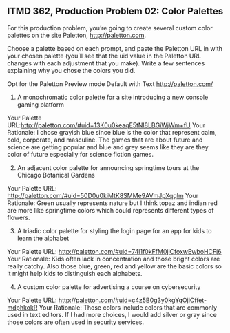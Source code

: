 ## ITMD 362, Production Problem 02: Color Palettes

For this production problem, you’re going to create several custom color palettes on the site
Paletton, http://paletton.com.

Choose a palette based on each prompt, and paste the Paletton URL in with your chosen palette
(you’ll see that the uid value in the Paletton URL changes with each adjustment that you make).
Write a few sentences explaining why you chose the colors you did.

Opt for the Paletton Preview mode Default with Text http://paletton.com/

1. A monochromatic color palette for a site introducing a new console gaming platform

Your Palette URL:http://paletton.com/#uid=13K0u0keaqE5tNl8LBGiWjWm+fU
Your Rationale: I chose grayish blue since blue is the color that represent calm, cold, corporate, and masculine. The games that are about future and science are getting popular and blue and grey seems like they are they color of future especially for science fiction games.

2. An adjacent color palette for announcing springtime tours at the Chicago Botanical Gardens

Your Palette URL: http://paletton.com/#uid=50D0u0kiMtK8SMMe9AVmJpXqqlm
Your Rationale: Green usually represents nature but I think topaz and indian red are more like springtime colors which could represents different types of flowers.  

3. A triadic color palette for styling the login page for an app for kids to learn the alphabet

Your Palette URL: http://paletton.com/#uid=74l1f0kFfM0jiCfoxwEwboHCFj6
Your Rationale: Kids often lack in concentration and those bright colors are really catchy. Also those blue, green, red and yellow are the basic colors so it might help kids to distinguish each alphabets.

4. A custom color palette for advertising a course on cybersecurity

Your Palette URL: http://paletton.com/#uid=c4z5B0g3y0kgYqOjiCffet-mdphkokR
Your Rationale: Those colors include colors that are commonly used in text editors. If I had more choices, I would add silver or gray since those colors are often used in security services.  
